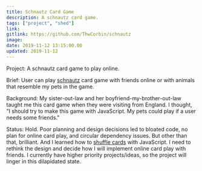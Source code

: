 ```yaml
---
title: Schnautz Card Game
description: A schnautz card game.
tags: ["project", "shed"]
link:
gitlink: https://github.com/ThwCorbin/schnautz
image:
date: 2019-11-12 13:15:00.00
updated: 2019-11-12
---
```


Project: A schnautz card game to play online.

Brief: User can play [schnautz](https://www.pagat.com/commerce/schwim.html "Rules of schnautz card game") card game with friends online or with animals that resemble my pets in the game.

Background: My sister-out-law and her boyfriend-my-brother-out-law taught me this card game when they were visiting from England. I thought, "I should try to make this game with JavaScript. My pets could play if a user needs some friends."

Status: Hold. Poor planning and design decisions led to bloated code, no plan for online card play, and circular dependency issues. But other than that, brilliant. And I learned how to [shuffle cards](https://www.thwcorbin.com/posts/shuffle-card-deck "My article on how to shuffle cards with JavaScript") with JavaScript. I need to rethink the design and decide how I will implement online card play with friends. I currently have higher priority projects/ideas, so the project will linger in this dilapidated state.
